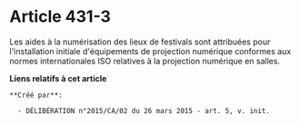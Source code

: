 # Article 431-3

Les aides à la numérisation des lieux de festivals sont attribuées pour l'installation initiale d'équipements de projection
numérique conformes aux normes internationales ISO relatives à la projection numérique en salles.

**Liens relatifs à cet article**

	**Créé par**:

	  - DÉLIBÉRATION n°2015/CA/02 du 26 mars 2015 - art. 5, v. init.
